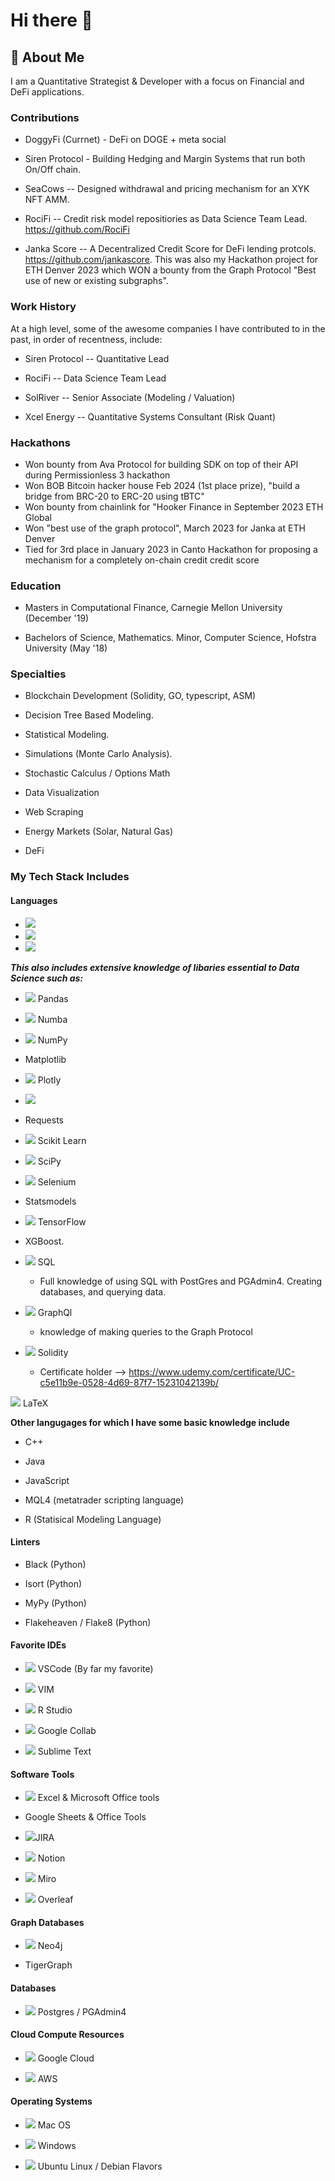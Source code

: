 # Hi there 👋

## 🚀 About Me
I am a Quantitative Strategist & Developer with a focus on Financial and DeFi applications.  

### Contributions
- DoggyFi (Currnet) - DeFi on DOGE + meta social
- Siren Protocol - Building Hedging and Margin Systems that run both On/Off chain.

- SeaCows -- Designed withdrawal and pricing mechanism for an XYK NFT AMM.

- RociFi -- Credit risk model repositiories as Data Science Team Lead. https://github.com/RociFi  

- Janka Score -- A Decentralized Credit Score for DeFi lending protcols.  https://github.com/jankascore. This was also my Hackathon project for ETH Denver 2023 which WON a bounty from the Graph Protocol "Best use of new or existing subgraphs".  

### Work History 

 At a high level, some of the awesome companies I have contributed to in the past, in order of recentness, include:  

- Siren Protocol -- Quantitative Lead
  
- RociFi -- Data Science Team Lead  

- SolRiver -- Senior Associate (Modeling / Valuation) 

- Xcel Energy -- Quantitative Systems Consultant (Risk Quant)


### Hackathons
- Won bounty from Ava Protocol for building SDK on top of their API during Permissionless 3 hackathon
- Won BOB Bitcoin hacker house Feb 2024 (1st place prize), "build a bridge from BRC-20 to ERC-20 using tBTC"  
- Won bounty from chainlink for "Hooker Finance in September 2023 ETH Global  
- Won "best use of the graph protocol", March 2023 for Janka at ETH Denver
- Tied for 3rd place in January 2023 in Canto Hackathon for proposing a mechanism for a completely on-chain credit credit score


### Education

- Masters in Computational Finance, Carnegie Mellon University (December '19)  

- Bachelors of Science, Mathematics. Minor, Computer Science, Hofstra University (May '18)


### Specialties
- Blockchain Development (Solidity, GO, typescript, ASM)
  
- Decision Tree Based Modeling. 

- Statistical Modeling. 

- Simulations (Monte Carlo Analysis). 

- Stochastic Calculus / Options Math

- Data Visualization

- Web Scraping

- Energy Markets (Solar, Natural Gas)  

- DeFi

### My Tech Stack Includes

#### Languages

- <img src="https://img.shields.io/badge/Python-FFD43B?style=for-the-badge&logo=python&logoColor=blue" />  
- <img src="https://img.shields.io/badge/Solidity-e6e6e6?style=for-the-badge&logo=solidity&logoColor=black" />   
- <img src="https://img.shields.io/badge/TypeScript-007ACC?style=for-the-badge&logo=typescript&logoColor=white" />    

***This also includes extensive knowledge of libaries essential to Data Science such as:***

  * <img src= "https://img.shields.io/badge/Pandas-2C2D72?style=for-the-badge&logo=pandas&logoColor=white" /> Pandas 

  * <img src= "https://img.shields.io/badge/Numba-00A3E0?style=for-the-badge&logo=Numba&logoColor=white" /> Numba 
  
  * <img src="https://img.shields.io/badge/Numpy-777BB4?style=for-the-badge&logo=numpy&logoColor=white" /> NumPy

  * Matplotlib

  * <img src="https://img.shields.io/badge/Plotly-239120?style=for-the-badge&logo=plotly&logoColor=white" /> Plotly  

  * <img src="https://img.shields.io/badge/PyTorch-EE4C2C?style=for-the-badge&logo=pytorch&logoColor=white"> 

  * Requests

  * <img src="https://img.shields.io/badge/scikit_learn-F7931E?style=for-the-badge&logo=scikit-learn&logoColor=white" /> Scikit Learn  

  * <img src="https://img.shields.io/badge/SciPy-654FF0?style=for-the-badge&logo=SciPy&logoColor=white" /> SciPy

  * <img src="https://img.shields.io/badge/Selenium-43B02A?style=for-the-badge&logo=Selenium&logoColor=white" /> Selenium

  * Statsmodels

  * <img src="https://img.shields.io/badge/TensorFlow-FF6F00?style=for-the-badge&logo=tensorflow&logoColor=white" /> TensorFlow

  * XGBoost.

  * <img src="https://img.shields.io/badge/MySQL-005C84?style=for-the-badge&logo=mysql&logoColor=white" /> SQL
    * Full knowledge of using SQL with PostGres and PGAdmin4. Creating databases, and querying data.

- <img src="https://img.shields.io/badge/GraphQl-E10098?style=for-the-badge&logo=graphql&logoColor=white" /> GraphQl
  * knowledge of making queries to the Graph Protocol


- <img src="https://img.shields.io/badge/Solidity-e6e6e6?style=for-the-badge&logo=solidity&logoColor=black" /> Solidity
  * Certificate holder --> <src img="https://img.shields.io/badge/Udemy-EC5252?style=for-the-badge&logo=Udemy&logoColor=white" />  https://www.udemy.com/certificate/UC-c5e11b9e-0528-4d69-87f7-15231042139b/   

<img src="https://img.shields.io/badge/LaTeX-47A141?style=for-the-badge&logo=LaTeX&logoColor=white" /> LaTeX

**Other langugages for which I have some basic knowledge include**

- C++  

- Java  


- <src img="https://img.shields.io/badge/JavaScript-323330?style=for-the-badge&logo=javascript&logoColor=F7DF1E" /> JavaScript

- MQL4 (metatrader scripting language)  

- R (Statisical Modeling Language)

#### Linters

- Black (Python)

- Isort (Python)  

- MyPy (Python)

- Flakeheaven / Flake8 (Python)

#### Favorite IDEs

- <img src="https://img.shields.io/badge/VSCode-0078D4?style=for-the-badge&logo=visual%20studio%20code&logoColor=white" /> VSCode (By far my favorite)  

- <img src="https://img.shields.io/badge/VIM-%2311AB00.svg?&style=for-the-badge&logo=vim&logoColor=white" /> VIM  

- <img src="https://img.shields.io/badge/RStudio-75AADB?style=for-the-badge&logo=RStudio&logoColor=whit" /> R Studio  

- <img src="https://img.shields.io/badge/Colab-F9AB00?style=for-the-badge&logo=googlecolab&color=525252" /> Google Collab

- <img src="https://img.shields.io/badge/sublime_text-%23575757.svg?&style=for-the-badge&logo=sublime-text&logoColor=important" /> Sublime Text  

#### Software Tools

- <img src="https://img.shields.io/badge/Microsoft_Excel-217346?style=for-the-badge&logo=microsoft-excel&logoColor=white" /> Excel & Microsoft Office tools

- Google Sheets & Office Tools

- <img src="https://img.shields.io/badge/Jira-0052CC?style=for-the-badge&logo=Jira&logoColor=white" />JIRA

- <img src="https://img.shields.io/badge/Notion-000000?style=for-the-badge&logo=notion&logoColor=white" /> Notion  

- <img src="https://img.shields.io/badge/Miro-F7C922?style=for-the-badge&logo=Miro&logoColor=050036" /> Miro

- <img src="https://img.shields.io/badge/Overleaf-47A141?style=for-the-badge&logo=Overleaf&logoColor=white" /> Overleaf 


#### Graph Databases

- <img src="https://img.shields.io/badge/Neo4j-018bff?style=for-the-badge&logo=neo4j&logoColor=white" /> Neo4j

- TigerGraph

#### Databases

- <img src="https://img.shields.io/badge/PostgreSQL-316192?style=for-the-badge&logo=postgresql&logoColor=white" /> Postgres / PGAdmin4

#### Cloud Compute Resources

- <img src="https://img.shields.io/badge/Google_Cloud-4285F4?style=for-the-badge&logo=google-cloud&logoColor=white" /> Google Cloud

- <img src="https://img.shields.io/badge/Amazon_AWS-FF9900?style=for-the-badge&logo=amazonaws&logoColor=white" /> AWS

#### Operating Systems

- <img src="https://img.shields.io/badge/mac%20os-000000?style=for-the-badge&logo=apple&logoColor=white" /> Mac OS

- <img src="https://img.shields.io/badge/Windows-0078D6?style=for-the-badge&logo=windows&logoColor=white" /> Windows  

- <img src="https://img.shields.io/badge/Ubuntu-E95420?style=for-the-badge&logo=ubuntu&logoColor=white"> Ubuntu Linux / Debian Flavors  





